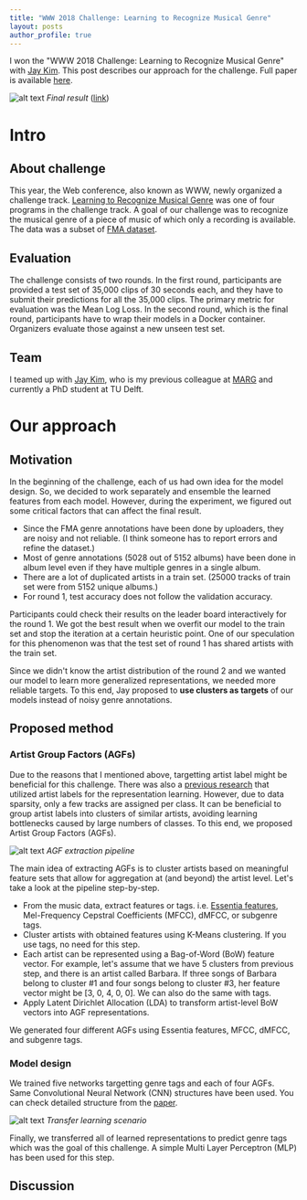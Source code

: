 ```yaml
---
title: "WWW 2018 Challenge: Learning to Recognize Musical Genre"
layout: posts
author_profile: true
---
```


I won the "WWW 2018 Challenge: Learning to Recognize Musical Genre" with [Jay Kim](https://www.tudelft.nl/en/eemcs/the-faculty/departments/intelligent-systems/multimedia-computing/people/jaehun-jay-kim/). This post describes our approach for the challenge. Full paper is available [here](https://dl.acm.org/citation.cfm?id=3191823).

![alt text](../images/www/leader.png "Final result")
*Final result* ([link](https://zenodo.org/record/1243501#.WvVzUdOFNge))


# Intro
## About challenge
This year, the Web conference, also known as WWW, newly organized a challenge track. [Learning to Recognize Musical Genre](https://www.crowdai.org/challenges/www-2018-challenge-learning-to-recognize-musical-genre) was one of four programs in the challenge track. A goal of our challenge was to recognize the musical genre of a piece of music of which only a recording is available. The data was a subset of [FMA dataset](https://github.com/mdeff/fma).

## Evaluation
The challenge consists of two rounds. In the first round, participants are provided a test set of 35,000 clips of 30 seconds each, and they have to submit their predictions for all the 35,000 clips. The primary metric for evaluation was the Mean Log Loss. In the second round, which is the final round, participants have to wrap their models in a Docker container. Organizers evaluate those against a new unseen test set.

## Team
I teamed up with [Jay Kim](https://www.tudelft.nl/en/eemcs/the-faculty/departments/intelligent-systems/multimedia-computing/people/jaehun-jay-kim/), who is my previous colleague at [MARG](http://marg.snu.ac.kr/) and currently a PhD student at TU Delft.

# Our approach
## Motivation
In the beginning of the challenge, each of us had own idea for the model design. So, we decided to work separately and ensemble the learned features from each model. However, during the experiment, we figured out some critical factors that can affect the final result.

- Since the FMA genre annotations have been done by uploaders, they are noisy and not reliable. (I think someone has to report errors and refine the dataset.)
- Most of genre annotations (5028 out of 5152 albums) have been done in album level even if they have multiple genres in a single album.
- There are a lot of duplicated artists in a train set. (25000 tracks of train set were from 5152 unique albums.)
- For round 1, test accuracy does not follow the validation accuracy.

Participants could check their results on the leader board interactively for the round 1. We got the best result when we overfit our model to the train set and stop the iteration at a certain heuristic point. One of our speculation for this phenomenon was that the test set of round 1 has shared artists with the train set.

Since we didn't know the artist distribution of the round 2 and we wanted our model to learn more generalized representations, we needed more reliable targets. To this end, Jay proposed to **use clusters as targets** of our models instead of noisy genre annotations.

## Proposed method
### Artist Group Factors (AGFs)
Due to the reasons that I mentioned above, targetting artist label might be beneficial for this challenge. There was also a [previous research](https://arxiv.org/abs/1710.06648) that utilized artist labels for the representation learning. However, due to data sparsity, only a few tracks are assigned per class. It can be beneficial to group artist labels into clusters of similar artists, avoiding learning bottlenecks caused by large numbers of classes. To this end, we proposed Artist Group Factors (AGFs).

![alt text](../images/www/agf.png "AGFs")
*AGF extraction pipeline*

The main idea of extracting AGFs is to cluster artists based on meaningful feature sets that allow for aggregation at (and beyond) the artist level. Let's take a look at the pipeline step-by-step.

- From the music data, extract features or tags. i.e. [Essentia features](http://essentia.upf.edu/documentation/streaming_extractor_music.html), Mel-Frequency Cepstral Coefficients (MFCC), dMFCC, or subgenre tags.
- Cluster artists with obtained features using K-Means clustering. If you use tags, no need for this step.
- Each artist can be represented using a Bag-of-Word (BoW) feature vector. For example, let's assume that we have 5 clusters from previous step, and there is an artist called Barbara. If three songs of Barbara belong to cluster #1 and four songs belong to cluster #3, her feature vector might be [3, 0, 4, 0, 0]. We can also do the same with tags.
- Apply Latent Dirichlet Allocation (LDA) to transform artist-level BoW vectors into AGF representations.

We generated four different AGFs using Essentia features, MFCC, dMFCC, and subgenre tags.

### Model design
We trained five networks targetting genre tags and each of four AGFs. Same Convolutional Neural Network (CNN) structures have been used. You can check detailed structure from the [paper](https://dl.acm.org/citation.cfm?id=3191823).

![alt text](../images/www/transfer.png "transfer")
*Transfer learning scenario*

Finally, we transferred all of learned representations to predict genre tags which was the goal of this challenge. A simple Multi Layer Perceptron (MLP) has been used for this step.

## Discussion